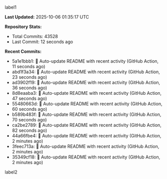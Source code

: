 
label1 
<!-- ACTIVITY_START -->
**Last Updated:** 2025-10-06 01:35:17 UTC

**Repository Stats:**
- Total Commits: 43528
- Last Commit: 12 seconds ago

**Recent Commits:**
- 5a1e1bbb1: 🤖 Auto-update README with recent activity (GitHub Action, 11 seconds ago)
- abd1f3a34: 🤖 Auto-update README with recent activity (GitHub Action, 23 seconds ago)
- ad3902f19: 🤖 Auto-update README with recent activity (GitHub Action, 36 seconds ago)
- 8d8eaaba3: 🤖 Auto-update README with recent activity (GitHub Action, 47 seconds ago)
- 55480663d: 🤖 Auto-update README with recent activity (GitHub Action, 60 seconds ago)
- b589b483f: 🤖 Auto-update README with recent activity (GitHub Action, 70 seconds ago)
- ca2be2789: 🤖 Auto-update README with recent activity (GitHub Action, 82 seconds ago)
- 44a66fbe4: 🤖 Auto-update README with recent activity (GitHub Action, 2 minutes ago)
- 3feec713a: 🤖 Auto-update README with recent activity (GitHub Action, 2 minutes ago)
- 35349cf18: 🤖 Auto-update README with recent activity (GitHub Action, 2 minutes ago)
<!-- ACTIVITY_END -->

label2
